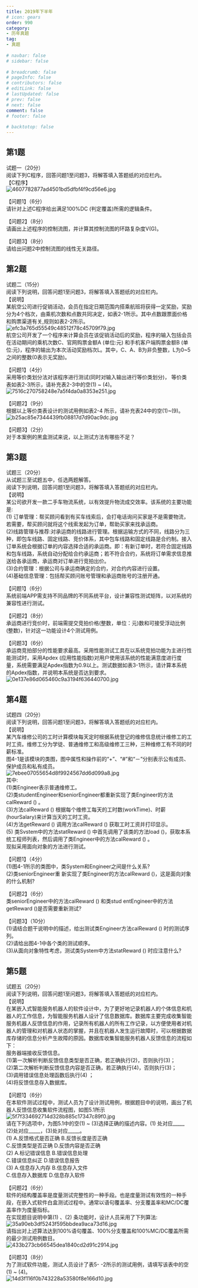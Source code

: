 ```yaml
---  
title: 2019年下半年  
# icon: gears  
order: 990  
category:  
- 历年真题  
tag:  
- 真题  
  
# navbar: false  
# sidebar: false  
  
# breadcrumb: false  
# pageInfo: false  
# contributors: false  
# editLink: false  
# lastUpdated: false  
# prev: false  
# next: false  
comment: false  
# footer: false  
  
# backtotop: false  
---  
```

## 第1题 ##

试题一（20分）  
阅读下列C程序，回答问题1至问题3，将解答填入答题纸的对应栏内。  
【C程序】  
![4607782877ad4501bd5dfbf4f9cd56e6.jpg][]  
  
【问题1】（6分）  
请针对上述C程序给出满足100%DC (判定覆盖)所需的逻辑条件。  
  
【问题2】（8分）  
请画出上述程序的控制流图，并计算其控制流图的环路复杂度V(G)。  
  
【问题3】（8分）  
请给出问题2中控制流图的线性无关路径。  


## 第2题 ##

试题二（15分）  
阅读下列说明，回答问题1至问题3，将解答填入答题纸的对应栏内。  
【说明】  
某航空公司进行促销活动，会员在指定日期范围内搭乘航班将获得一定奖励，奖励分为4个档次，由乘机次数和点数共同决定，如表2-1所示。其中点数跟票面价格和购票渠道有关,规则如表2-2所示。  
![efc3a765d55549c48512f78c45709f79.jpg][]  
航空公司开发了一个程序来计算会员在该促销活动后的奖励，程序的输入包括会员在活动期间的乘机次数C、官网购票金额A (单位:元) 和手机客户端购票金额B (单位:元)，程序的输出为本次活动奖励档次L。其中，C、A、B为非负整数，L为0~5之间的整数(0表示无奖励)。  
  
【问题1】（4分）  
采用等价类划分法对该程序进行测试(同时对输入输出进行等价类划分)， 等价类表如表2-3所示，请补充表2-3中的空(1) ~ (4)。  
![7516c270758248e7a5f4da0a8353e251.jpg][]  
  
【问题2】（9分）  
根据以上等价类表设计的测试用例如表2-4 所示，请补充表24中的空(1)~(9)。  
![b25ac85e7344439fb08817d7d90ac9dc.jpg][]  
  
【问题3】（2分）  
对于本案例的黑盒测试来说，以上测试方法有哪些不足？  


## 第3题 ##

试题三（20分）  
从试题三至试题五中，任选两题解答。  
阅读下列说明，回答问题1至问题3，将解答填入答题纸的对应栏内。  
【说明】  
某公司欲开发一款二手车物流系统，以有效提升物流成交效率。该系统的主要功能是:  
(1) 订单管理：帮买顾问看到有买车线索后，会打电话询问买家是不是需要物流，若需要，帮买顾问就将这个线索发起为订单，帮助买家来找承运商。  
(2)线路管理与推荐:对承运商的线路进行管理。根据运输方式的不同，线路分为三种，即包车线路、固定线路、竞价体系，其中包车线路和固定线路是合约制。接入订单系统会根据订单的内容选择合适的承运商。即：有新订单时，若符合固定线路和包车线路，系统自动分配给合约承运商；若不符合合约，系统将订单需求信息推送给各承运商，承运商对订单进行竞拍出价。  
(3)合约管理：根据公司与承运商确定的合约，对合约内容进行设置。  
(4)基础信息管理：包括帮买顾问账号管理和承运商账号的注册开通。  
  
【问题1】（6分）  
系统前端APP需支持不同品牌的不同系统平台，设计兼容性测试矩阵，以对系统的兼容性进行测试。  
  
【问题2】（8分）  
承运商进行竞价时，前端需提交竞拍价格(整数，单位：元)数和可接受浮动比例(整数)，针对这一功能设计4个测试用例。  
  
【问题3】（6分）  
承运商竞拍部分的性能要求最高。采用性能测试工具在以系统竞拍功能为主进行性能测试时，采用Apdex (应用性能指数)对用户使用该系统的性能满意度进行度量，系统需要满足Apdex指数为0.9以上。测试数据如表3-1所示，请计算本系统的Apdex指数，并说明本系统是否达到要求。  
![0e137e86d065460c9a3194f636440700.jpg][]  


## 第4题 ##

试题四（20分）  
阅读下列说明，回答问题1至问题3，将解答填入答题纸的对应栏内。  
【说明】  
某汽车维修公司的工时计算模块每天定时根据系统登记的维修信息统计维修工的工时工资。维修工分为学徒、普通维修工和高级维修工三种，三种维修工有不同的时薪标准。  
图4-1是该模块的类图，图中属性和操作前的“+”、“\#”和“－”分别表示公有成员、保护成员和私有成员。  
![7ebee07055654d8f9924567dd6d099a8.jpg][]  
其中:  
(1)类Engineer表示普通维修工。  
(2)类studentEngineer和seniorEngineer都重新实现了类Engineer的方法calReward () 。  
(3)方法calReward () 根据每个维修工每天的工时数(workTime)、时薪(hourSalary)来计算当天的工时工资。  
(4)方法getReward () 调用方法calReward () 获取工时工资并打印显示。  
(5) 类Svstem中的方法statReward () 中首先调用了该类的方法load ()，获取本系统工程师列表，然后调用了类Engineer中的方法calReward () 。  
现拟采用面向对象的方法进行测试。  
  
【问题1】（4分）  
(1)图4-1所示的类图中，类System和Engineer之间是什么关系?  
(2)类seniorEngineer重 新实现了类Engineer的方法calReward ()，这是面向对象的什么机制?  
  
【问题2】（6分）  
类seniorEngineer中的方法calReward () 和类stud entEngineer中的方法getReward ()是否需要重新测试?  
  
【问题3】（10分）  
(1)请结合题干说明中的描述，给出测试类Engineer方法calReward () 时的测试序列。  
(2)请给出图4-1中各个类的测试顺序。  
(3)从面向对象特性考虑，测试类System中方法statReward () 时应注意什么?  


## 第5题 ##

试题五（20分）  
阅读下列说明，回答问题1至问题3，将解答填入答题纸的对应栏内。  
【说明】  
在某嵌入式智能服务机器人的软件设计中，为了更好地记录机器人的个体信息和机器人的工作信息，为智能服务机器人设计了信息数据库。数据库主要完成收集智能服务机器人反馈信息的作用，记录所有机器人的所有工作记录，以方便使用者对机器人的管理和对机器人状态的掌握，并且在机器人发生运行故障时，可以根据数据库存储的信息分析产生故障的原因。数据库收集智能服务机器人反馈信息的流程如下：  
服务器端接收反馈信息。  
(1)第一次解析判断反馈信息类型是否正确，若正确执行(2)，否则执行(3)；  
(2)第二次解析判断反馈信息内容是否正确，若正确执行(4)，否则执行(3)；  
(3)调用错误信息处理函数后执行(4) ；  
(4)将反馈信息存入数据库。  
  
【问题1】（6分）  
在本软件测试过程中，测试人员为了设计测试用例，根据题目中的说明，画出了机器人反馈信息收集软件流程图，如图5.1所示  
![5f7f334692714d328b885c17347c89f0.jpg][]  
请在下列选项中，为图5.1中的空(1) ~ (3)选择正确的描述内容。(1) 处对应\_\_\_\_\_ (2)处对应\_\_\_\_\_，(3)处对应\_\_\_\_\_。  
(1) A.反馈格式是否正确 B.反馈长度是否正确  
C.反馈类型是否正确 D.反馈内容是否正确  
(2) A.标记错误信息 B.错误信息处理  
C.错误信息纠正 D.错误信息报告  
(3) A.信息存入内存 B.信息存入文件  
C.信息存入数据库 D.信息存入软件  
  
【问题2】（6分）  
软件的结构覆盖率是度量测试完整性的一种手段。也是度量测试有效性的一种手段，在嵌入式软件白盒测试过程中。通常以语句覆盖率、分支覆盖率和MC/DC覆盖率作为度量指标。  
在实现题目说明中第(1) 、(2) 条功能时，设计人员采用了下列算法:  
![35a90eb3df5243f595bbdea9aca73d16.jpg][]  
请指出对上述算法达到100%语句覆盖、100%分支覆盖和100%MC/DC覆盖所需的最少测试用例数目。  
![433b273cb66545dea1840cd2d91c2914.jpg][]  
  
【问题3】（8分）  
为了测试软件功能，测试人员设计了表5- -2所示的测试用例，请填写该表中的空(1) ~ (4)。  
![14d3f116f0b743228a53580f8e166d10.jpg][]  



[4607782877ad4501bd5dfbf4f9cd56e6.jpg]: https://www.xkxxkx.cn/file/exam/software/软件评测师/案例/第1题/4607782877ad4501bd5dfbf4f9cd56e6.jpg
[efc3a765d55549c48512f78c45709f79.jpg]: https://www.xkxxkx.cn/file/exam/software/软件评测师/案例/第2题/efc3a765d55549c48512f78c45709f79.jpg
[7516c270758248e7a5f4da0a8353e251.jpg]: https://www.xkxxkx.cn/file/exam/software/软件评测师/案例/第2题/7516c270758248e7a5f4da0a8353e251.jpg
[b25ac85e7344439fb08817d7d90ac9dc.jpg]: https://www.xkxxkx.cn/file/exam/software/软件评测师/案例/第2题/b25ac85e7344439fb08817d7d90ac9dc.jpg
[0e137e86d065460c9a3194f636440700.jpg]: https://www.xkxxkx.cn/file/exam/software/软件评测师/案例/第3题/0e137e86d065460c9a3194f636440700.jpg
[7ebee07055654d8f9924567dd6d099a8.jpg]: https://www.xkxxkx.cn/file/exam/software/软件评测师/案例/第4题/7ebee07055654d8f9924567dd6d099a8.jpg
[5f7f334692714d328b885c17347c89f0.jpg]: https://www.xkxxkx.cn/file/exam/software/软件评测师/案例/第5题/5f7f334692714d328b885c17347c89f0.jpg
[35a90eb3df5243f595bbdea9aca73d16.jpg]: https://www.xkxxkx.cn/file/exam/software/软件评测师/案例/第5题/35a90eb3df5243f595bbdea9aca73d16.jpg
[433b273cb66545dea1840cd2d91c2914.jpg]: https://www.xkxxkx.cn/file/exam/software/软件评测师/案例/第5题/433b273cb66545dea1840cd2d91c2914.jpg
[14d3f116f0b743228a53580f8e166d10.jpg]: https://www.xkxxkx.cn/file/exam/software/软件评测师/案例/第5题/14d3f116f0b743228a53580f8e166d10.jpg
